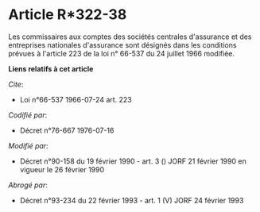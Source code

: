 # Article R*322-38

Les commissaires aux comptes des sociétés centrales d'assurance et des entreprises nationales d'assurance sont désignés dans
les conditions prévues à l'article 223 de la loi n° 66-537 du 24 juillet 1966 modifiée.

**Liens relatifs à cet article**

_Cite_:

  - Loi n°66-537 1966-07-24 art. 223

_Codifié par_:

  - Décret n°76-667 1976-07-16

_Modifié par_:

  - Décret n°90-158 du 19 février 1990 - art. 3 () JORF 21 février 1990 en vigueur le 26 février 1990

_Abrogé par_:

  - Décret n°93-234 du 22 février 1993 - art. 1 (V) JORF 24 février 1993
